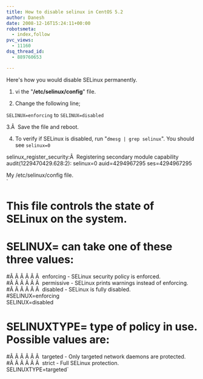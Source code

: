 ```yaml
---
title: How to disable selinux in CentOS 5.2
author: Danesh
date: 2008-12-16T15:24:11+00:00
robotsmeta:
  - index,follow
pvc_views:
  - 11160
dsq_thread_id:
  - 889760653

---
```

Here's how you would disable SELinux permanently.

1. vi the "**/etc/selinux/config**" file.

2. Change the following line;

`SELINUX=enforcing` to `SELINUX=disabled`

3.Â  Save the file and reboot.

4. To verify if SELinux is disabled, run "`dmesg | grep selinux`". You should see `selinux=0`

selinux\_register\_security:Â  Registering secondary module capability  
audit(1229470429.628:2): selinux=0 auid=4294967295 ses=4294967295

My /etc/selinux/config file.  
`<br />
# This file controls the state of SELinux on the system.<br />
# SELINUX= can take one of these three values:<br />
#Â Â Â Â Â Â  enforcing - SELinux security policy is enforced.<br />
#Â Â Â Â Â Â  permissive - SELinux prints warnings instead of enforcing.<br />
#Â Â Â Â Â Â  disabled - SELinux is fully disabled.<br />
#SELINUX=enforcing<br />
SELINUX=disabled<br />
# SELINUXTYPE= type of policy in use. Possible values are:<br />
#Â Â Â Â Â Â  targeted - Only targeted network daemons are protected.<br />
#Â Â Â Â Â Â  strict - Full SELinux protection.<br />
SELINUXTYPE=targeted`